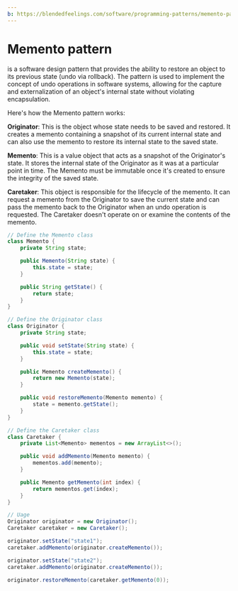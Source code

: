 ```yaml
---
b: https://blendedfeelings.com/software/programming-patterns/memento-pattern.md
---
```


# Memento pattern
is a software design pattern that provides the ability to restore an object to its previous state (undo via rollback). The pattern is used to implement the concept of undo operations in software systems, allowing for the capture and externalization of an object's internal state without violating encapsulation.

Here's how the Memento pattern works:

**Originator**: This is the object whose state needs to be saved and restored. It creates a memento containing a snapshot of its current internal state and can also use the memento to restore its internal state to the saved state.

**Memento**: This is a value object that acts as a snapshot of the Originator's state. It stores the internal state of the Originator as it was at a particular point in time. The Memento must be immutable once it's created to ensure the integrity of the saved state.

**Caretaker**: This object is responsible for the lifecycle of the memento. It can request a memento from the Originator to save the current state and can pass the memento back to the Originator when an undo operation is requested. The Caretaker doesn't operate on or examine the contents of the memento.

```java
// Define the Memento class
class Memento {
    private String state;

    public Memento(String state) {
        this.state = state;
    }

    public String getState() {
        return state;
    }
}

// Define the Originator class
class Originator {
    private String state;

    public void setState(String state) {
        this.state = state;
    }

    public Memento createMemento() {
        return new Memento(state);
    }

    public void restoreMemento(Memento memento) {
        state = memento.getState();
    }
}

// Define the Caretaker class
class Caretaker {
    private List<Memento> mementos = new ArrayList<>();

    public void addMemento(Memento memento) {
        mementos.add(memento);
    }

    public Memento getMemento(int index) {
        return mementos.get(index);
    }
}

// Uage
Originator originator = new Originator();
Caretaker caretaker = new Caretaker();

originator.setState("state1");
caretaker.addMemento(originator.createMemento());

originator.setState("state2");
caretaker.addMemento(originator.createMemento());

originator.restoreMemento(caretaker.getMemento(0));

```